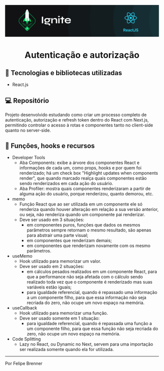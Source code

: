 <img alt="ignite-reactjs" title="ignite-reactjs" src=".github/cover-reactjs.png">

<h1 align="center">
  Autenticação e autorização
</h1>

## 🚀 Tecnologias e bibliotecas utilizadas

- React.js

## 💻 Repositório

Projeto desenvolvido estudando como criar um processo completo de autenticação, autorização e refresh token dentro do React com Next.js, permitindo controlar o acesso à rotas e componentes tanto no client-side quanto no server-side.

## 📖 Funções, hooks e recursos

- Developer Tools
  - Aba Components: exibe a árvore dos componentes React e informações de cada um, como props, hooks e por quem foi renderizado; há um check box "Highlight updates when components render", que quando marcado realça quais componentes estão sendo renderizados em cada ação do usuário.
  - Aba Profiler: mostra quais componentes renderizaram a partir de alguma ação do usuário, porque renderizou, quanto demorou, etc.
- memo
  - Função React que ao ser utilizada em um componente ele só renderiza quando houver alteração em relação a sua versão anterior, ou seja, não renderiza quando um componente pai renderizar.
  - Deve ser usado em 3 situações:
    - em componentes puros, funções que dados os mesmos parâmetros sempre retornam o mesmo resultado, são apenas para abstrair uma parte visual;
    - em componentes que renderizam demais;
    - em componentes que renderizam novamente com os mesmo parâmetros.
- useMemo
  - Hook utilizado para memorizar um valor.
  - Deve ser usado em 2 situações:
    - em cálculos pesados realizados em um componente React, para que a performance não seja afetada com o cálculo sendo realizado toda vez que o componente é renderizado mas suas variáveis estão iguais;
    - para igualdade referencial, quando é repassado uma informação a um componente filho, para que essa informação não seja recriada do zero, não ocupe um novo espaço na memória.
- useCallback
  - Hook utilizado para memorizar uma função.
  - Deve ser usado somente em 1 situação:
    - para igualdade referencial, quando é repassada uma função a um componente filho, para que essa função não seja recriada do zero, não ocupe um novo espaço na memória.
- Code Splitting
  - Lazy no React, ou Dynamic no Next, servem para uma importação ser realizada somente quando ela for utilizada.

---

Por Felipe Brenner
